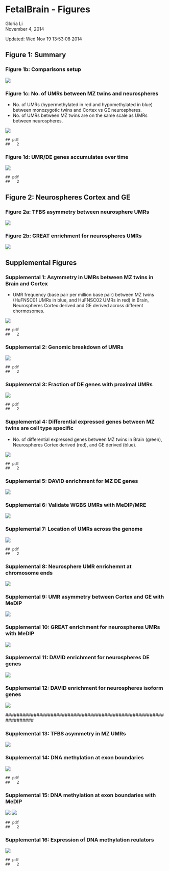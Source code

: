 # FetalBrain - Figures
Gloria Li  
November 4, 2014  

Updated: Wed Nov 19 13:53:08 2014



## Figure 1: Summary   
### Figure 1b: Comparisons setup  

![](./Figures_files/figure-html/comparisons.png)     
    
### Figure 1c: No. of UMRs between MZ twins and neurospheres 
  * No. of UMRs (hypermethylated in red and hypomethylated in blue) between monozygotic twins and Cortex vs GE neurospheres.    
  * No. of UMRs between MZ twins are on the same scale as UMRs between neurospheres.   
  
![](./Figures_files/figure-html/MZ_scale-1.png) 

```
## pdf 
##   2
```

### Figure 1d: UMR/DE genes accumulates over time

![](./Figures_files/figure-html/neurospheres_scale-1.png) 

```
## pdf 
##   2
```

## Figure 2: Neurospheres Cortex and GE
### Figure 2a: TFBS asymmetry between neurosphere UMRs

![](./Figures_files/figure-html/neurospheres_TFBS-1.png) 

### Figure 2b: GREAT enrichment for neurospheres UMRs

![](./Figures_files/figure-html/neurospheres_GREAT-1.png) 


## Supplemental Figures
### Supplemental 1: Asymmetry in UMRs between MZ twins in Brain and Cortex
  * UMR frequency (base pair per million base pair) between MZ twins (HuFNSC01 UMRs in blue, and HuFNSC02 UMRs in red) in Brain, Neurospheres Cortex derived and GE derived across different chormosomes. 
  
![](./Figures_files/figure-html/UMR_asymmetry-1.png) 

```
## pdf 
##   2
```

### Supplemental 2: Genomic breakdown of UMRs

![](./Figures_files/figure-html/genomicBreak-1.png) 

```
## pdf 
##   2
```

### Supplemental 3: Fraction of DE genes with proximal UMRs

![](./Figures_files/figure-html/proximal_DE-1.png) 

```
## pdf 
##   2
```

### Supplemental 4: Differential expressed genes between MZ twins are cell type specific
  * No. of differential expressed genes between MZ twins in Brain (green), Neurospheres Cortex derived (red), and GE derived (blue).  
  
![](./Figures_files/figure-html/MZ_DE-1.png) 

```
## pdf 
##   2
```

### Supplemental 5: DAVID enrichment for MZ DE genes

![](./Figures_files/figure-html/MZ_DE_DAVID-1.png) 

### Supplemental 6: Validate WGBS UMRs with MeDIP/MRE

![](./Figures_files/figure-html/WGBS_valid-1.png) 

### Supplemental 7: Location of UMRs across the genome 

![](./Figures_files/figure-html/UMR_pos-1.png) 

```
## pdf 
##   2
```

### Supplemental 8: Neurosphere UMR enrichemnt at chromosome ends

![](./Figures_files/figure-html/neurospheres_chrEnd-1.png) 

### Supplemental 9: UMR asymmetry between Cortex and GE with MeDIP

![](./Figures_files/figure-html/neurospheres_asymmetry_MeDIP-1.png) 

### Supplemental 10: GREAT enrichment for neurospheres UMRs with MeDIP

![](./Figures_files/figure-html/neurospheres_GREAT_MeDIP-1.png) 

### Supplemental 11: DAVID enrichment for neurospheres DE genes

![](./Figures_files/figure-html/neurospheres_DE_DAVID-1.png) 

### Supplemental 12: DAVID enrichment for neurospheres isoform genes

![](./Figures_files/figure-html/neurospheres_isoform_DAVID-1.png) 

##################################################################

### Supplemental 13: TFBS asymmetry in MZ UMRs

![](./Figures_files/figure-html/MZ_TFBS-1.png) 

### Supplemental 14: DNA methylation at exon boundaries

![](./Figures_files/figure-html/neurospheres_epiProfile_5mC-1.png) 

```
## pdf 
##   2
```

### Supplemental 15: DNA methylation at exon boundaries with MeDIP

![](./Figures_files/figure-html/neurospheres_epiProfile_5mC_MeDIP-1.png) ![](./Figures_files/figure-html/neurospheres_epiProfile_5mC_MeDIP-2.png) 

```
## pdf 
##   2
```

### Supplemental 16: Expression of DNA methylation reulators

![](./Figures_files/figure-html/heatmap_5mC_regulator-1.png) 

```
## pdf 
##   2
```


<!--
### Supplemental : GREAT analysis on UMRs between MZ twins - GOBP 


-->




